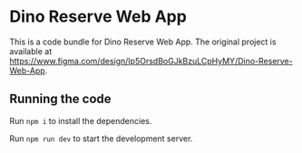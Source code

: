 
  # Dino Reserve Web App

  This is a code bundle for Dino Reserve Web App. The original project is available at https://www.figma.com/design/Ip5OrsdBoGJkBzuLCpHyMY/Dino-Reserve-Web-App.

  ## Running the code

  Run `npm i` to install the dependencies.

  Run `npm run dev` to start the development server.
  